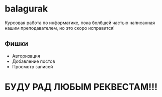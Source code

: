 # balagurak
Курсовая работа по информатике, пока болбшей частью написанная нашим преподавателем, но это скоро исправится!

## Фишки
+ Авторизация
+ Добавление постов
+ Просмотр записей

# БУДУ РАД ЛЮБЫМ РЕКВЕСТАМ!!!
